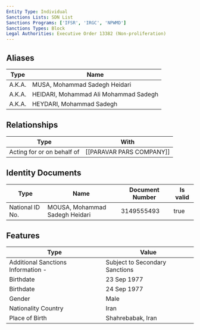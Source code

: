 ```yaml
---
Entity Type: Individual
Sanctions Lists: SDN List
Sanctions Programs: ['IFSR', 'IRGC', 'NPWMD']
Sanctions Types: Block
Legal Authorities: Executive Order 13382 (Non-proliferation)
---
```


## Aliases
| Type  | Name      | 
|-------|-----------|
| A.K.A. | MUSA, Mohammad Sadegh Heidari |
| A.K.A. | HEIDARI, Mohammad Ali Mohammad Sadegh |
| A.K.A. | HEYDARI, Mohammad Sadegh |

## Relationships
| Type  | With      | 
|-------|-----------|
| Acting for or on behalf of | [[PARAVAR PARS COMPANY]] |

## Identity Documents
| Type  | Name      | Document Number | Is valid |
|-------|-----------|-----------------|----------|
| National ID No. | MOUSA, Mohammad Sadegh Heidari | 3149555493 | true |

## Features
| Type  | Value      |
|-------|------------|
| Additional Sanctions Information - | Subject to Secondary Sanctions |
| Birthdate | 23 Sep 1977 |
| Birthdate | 24 Sep 1977 |
| Gender | Male |
| Nationality Country | Iran |
| Place of Birth | Shahrebabak, Iran |
